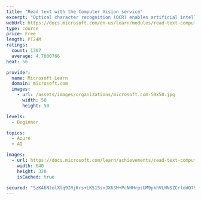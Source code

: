 ```yaml
---
title: "Read text with the Computer Vision service"
excerpt: "Optical character recognition (OCR) enables artificial intelligence (AI) systems to read text in images, enabling applications to extract information from photographs, scanned documents, and other sources of digitized text."
webUrl: https://docs.microsoft.com/en-us/learn/modules/read-text-computer-vision/
type: course
price: Free
length: PT24M
ratings:
  count: 1307
  average: 4.7000766
heat: 56

provider:
  name: Microsoft Learn
  domain: microsoft.com
  images:
    - url: /assets/images/organizations/microsoft.com-50x50.jpg
      width: 50
      height: 50

levels:
  - Beginner

topics:
  - Azure
  - AI

images:
  - url: https://docs.microsoft.com/learn/achievements/read-text-computer-vision-social.png
    width: 640
    height: 320
    isCached: true

secured: "SzK46NlolXlq9IRjKrs+LK51SsnJX6SH+PcNHHrpsUM9pkhVLNNSZCrlddQ79H14AFpyxlX4uM0q0kcY2wr+ErkfA1yMUPsmbrv9eLxgOPv83jHU/MwxqbISw0sw1KbWrSwQzipvksalmlLGZAOGHDVOSd3WOX9qvU6YUmbpbKldP4wE/HKxtRJcD8Q5ZBi+numqPbamQnsoE3KORxXrOwAbEpl37Lw257CFjmPBrRiCMsJ7e4ro98OppOqvGwxAz6wv0lHOsRIbJRCyezBEG0dRbxipM/zi36apEKvniEdfa1jj7ht8K29FzeaAVnwn9BAVzw5D8/XBIpqr2LHeRJCEmr4wgCryaBr9Wo/NJjAT0vOgwdId1MosP3DrnyBeltdGfgsukS2V7cmaqy1av6iSW/GZz1y0Fc7xCbmboRg=;rqcETNefo+d47A2zsB5wRg=="
---
```


